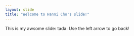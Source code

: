 ```yaml
---
layout: slide
title: "Welcome to Hanni Cho's slide!"
---
```

This is my awsome slide: tada:
Use the left arrow to go back!
